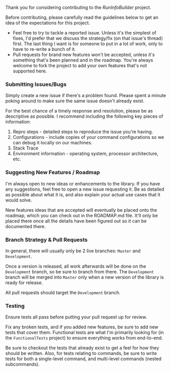 Thank you for considering contributing to the _RunInfoBuilder_ project.

Before contributing, please carefully read the guidelines below to get an idea of the expectations for this project.

- Feel free to try to tackle a reported issue. Unless it's the simplest of fixes, I'd prefer that we discuss the strategy/fix (on that issue's thread) first. The last thing I want is for someone to put in a lot of work, only to have to re-write a bunch of it.
- Pull requests for brand new features won't be accepted, unless it's something that's been planned and in the roadmap. You're always welcome to fork the project to add your own features that's not supported here.

### Submitting Issues/Bugs

Simply create a new issue if there's a problem found. Please spent a minute poking around to make sure the same issue doesn't already exist.

For the best chance of a timely response and resolution, please be as descriptive as possible. I recommend including the following key pieces of information:

1. Repro steps - detailed steps to reproduce the issue you're having.
2. Configurations - include copies of your command configurations so we can debug it locally on our machines.
3. Stack Trace
4. Environment information - operating system, processor architecture, etc.

### Suggesting New Features / Roadmap

I'm always open to new ideas or enhancements to the library. If you have any suggestions, feel free to open a new issue requesting it. Be as detailed as possible about what it is, and also explain your actual use cases that it would solve.

New features ideas that are accepted will eventually be placed onto the roadmap, which you can check out in the ROADMAP.md file. It'll only be placed there once all the details have been figured out so it can be documented there.

### Branch Strategy & Pull Requests

In general, there will usually only be 2 live branches: `Master` and `Development`.

Once a version is released, all work afterwards will be done on the `Development` branch, so be sure to branch from there. The `Development` branch will be merged into `Master` only when a new version of the library is ready for release.

All pull requests should target the `Development` branch.

### Testing

Ensure tests all pass before putting your pull request up for review.

Fix any broken tests, and if you added new features, be sure to add new tests that cover them. Functional tests are what I'm primarily looking for (in the `FunctionalTests` project) to ensure everything works from end-to-end. 

Be sure to checkout the tests that already exist to get a feel for how they should be written. Also, for tests relating to commands, be sure to write tests for both a single-level command, and multi-level commands (nested subcommands).